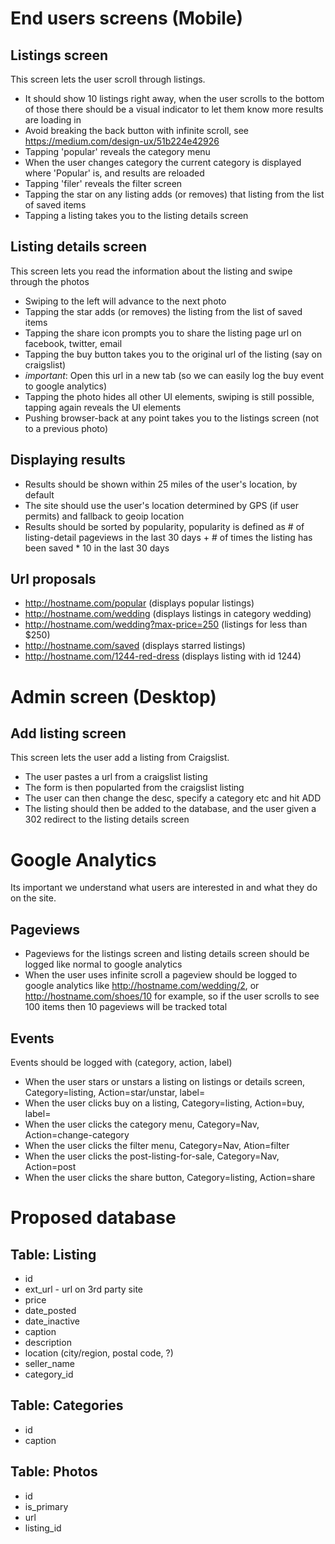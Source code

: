 # End users screens (Mobile)

## Listings screen
This screen lets the user scroll through listings.
- It should show 10 listings right away, when the user scrolls to the bottom of those there should be a visual indicator to let them know more results are loading in
- Avoid breaking the back button with infinite scroll, see https://medium.com/design-ux/51b224e42926
- Tapping 'popular' reveals the category menu
- When the user changes category the current category is displayed where 'Popular' is, and results are reloaded
- Tapping 'filer' reveals the filter screen
- Tapping the star on any listing adds (or removes) that listing from the list of saved items
- Tapping a listing takes you to the listing details screen

## Listing details screen
This screen lets you read the information about the listing and swipe through the photos
- Swiping to the left will advance to the next photo
- Tapping the star adds (or removes) the listing from the list of saved items
- Tapping the share icon prompts you to share the listing page url on facebook, twitter, email
- Tapping the buy button takes you to the original url of the listing (say on craigslist)
 - *important*: Open this url in a new tab (so we can easily log the buy event to google analytics)
- Tapping the photo hides all other UI elements, swiping is still possible, tapping again reveals the UI elements
- Pushing browser-back at any point takes you to the listings screen (not to a previous photo)

## Displaying results
- Results should be shown within 25 miles of the user's location, by default
- The site should use the user's location determined by GPS (if user permits) and fallback to geoip location
- Results should be sorted by popularity, popularity is defined as # of listing-detail pageviews in the last 30 days + # of times the listing has been saved * 10 in the last 30 days

## Url proposals
- http://hostname.com/popular (displays popular listings)
- http://hostname.com/wedding (displays listings in category wedding)
- http://hostname.com/wedding?max-price=250 (listings for less than $250)
- http://hostname.com/saved (displays starred listings)
- http://hostname.com/1244-red-dress (displays listing with id 1244)

# Admin screen (Desktop)

## Add listing screen
This screen lets the user add a listing from Craigslist.
- The user pastes a url from a craigslist listing
- The form is then popularted from the craigslist listing
- The user can then change the desc, specify a category etc and hit ADD
- The listing should then be added to the database, and the user given a 302 redirect to the listing details screen

# Google Analytics
Its important we understand what users are interested in and what they do on the site. 
## Pageviews
- Pageviews for the listings screen and listing details screen should be logged like normal to google analytics
- When the user uses infinite scroll a pageview should be logged to google analytics like http://hostname.com/wedding/2, or http://hostname.com/shoes/10 for example, so if the user scrolls to see 100 items then 10 pageviews will be tracked total
## Events
Events should be logged with (category, action, label)
- When the user stars or unstars a listing on listings or details screen, Category=listing, Action=star/unstar, label=<listing-url>
- When the user clicks buy on a listing, Category=listing, Action=buy, label=<original-url>
- When the user clicks the category menu, Category=Nav, Action=change-category
- When the user clicks the filter menu, Category=Nav, Ation=filter
- When the user clicks the post-listing-for-sale, Category=Nav, Action=post
- When the user clicks the share button, Category=listing, Action=share

# Proposed database

## Table: Listing
- id
- ext_url - url on 3rd party site
- price
- date_posted
- date_inactive
- caption
- description
- location (city/region, postal code, ?)
- seller_name
- category_id

## Table: Categories
- id
- caption

## Table: Photos
- id
- is_primary
- url
- listing_id

